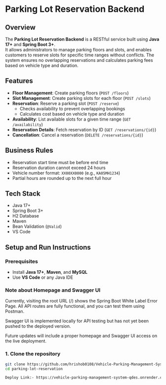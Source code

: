 # Parking Lot Reservation Backend

## Overview
The **Parking Lot Reservation Backend** is a RESTful service built using **Java 17+** and **Spring Boot 3+**.  
It allows administrators to manage parking floors and slots, and enables customers to reserve slots for specific time ranges without conflicts. The system ensures no overlapping reservations and calculates parking fees based on vehicle type and duration.

## Features
- **Floor Management**: Create parking floors (`POST /floors`)  
- **Slot Management**: Create parking slots for each floor (`POST /slots`)  
- **Reservation**: Reserve a parking slot (`POST /reserve`)  
  - Checks availability to prevent overlapping bookings  
  - Calculates cost based on vehicle type and duration  
- **Availability**: List available slots for a given time range (`GET /availability`)  
- **Reservation Details**: Fetch reservation by ID (`GET /reservations/{id}`)  
- **Cancellation**: Cancel a reservation (`DELETE /reservations/{id}`)  

## Business Rules
- Reservation start time must be before end time  
- Reservation duration cannot exceed 24 hours  
- Vehicle number format: `XX00XX0000` (e.g., `KA05MH1234`)  
- Partial hours are rounded up to the next full hour  

## Tech Stack
- Java 17+  
- Spring Boot 3+  
- H2 Database
- Maven  
- Bean Validation (`@Valid`)  
- VS Code 

## Setup and Run Instructions

### Prerequisites
- Install **Java 17+**, **Maven**, and **MySQL**  
- Use **VS Code** or any Java IDE

### Note about Homepage and Swagger UI

Currently, visiting the root URL (/) shows the Spring Boot White Label Error Page.
All API routes are fully functional, and you can test them using Postman.

Swagger UI is implemented locally for API testing but has not yet been pushed to the deployed version.

Future updates will include a proper homepage and Swagger UI access on the live deployment. 

### 1. Clone the repository
```bash
git clone https://github.com/hrishob0108/Vehicle-Parking-Management-System.git
cd parking-lot-reservation

Deploy Link:- https://vehicle-parking-management-system-qdes.onrender.com



